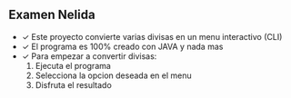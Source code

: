 ## Examen Nelida
* ✓ Este proyecto convierte varias divisas en un menu interactivo (CLI)
* ✓ El programa es 100% creado con JAVA y nada mas
* ✓ Para empezar a convertir divisas:
  1. Ejecuta el programa
  2. Selecciona la opcion deseada en el menu
  3. Disfruta el resultado